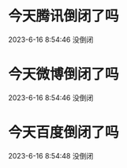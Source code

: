 # 今天腾讯倒闭了吗

2023-6-16 8:54:46 没倒闭

# 今天微博倒闭了吗

2023-6-16 8:54:46 没倒闭

# 今天百度倒闭了吗

2023-6-16 8:54:48 没倒闭

